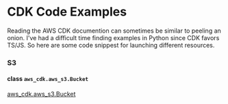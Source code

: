# CDK Code Examples

Reading the AWS CDK documention can sometimes be similar to peeling an onion. I've had a difficult time finding examples in Python since CDK favors TS/JS. So here are some code snippest for launching different resources.

### S3

#### class `aws_cdk.aws_s3.Bucket`

[aws_cdk.aws_s3.Bucket](https://docs.aws.amazon.com/cdk/api/latest/docs/@aws-cdk_aws-s3.Bucket.html)
